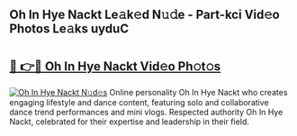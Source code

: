 ## Oh In Hye Nackt Le𝚊k𝚎d N𝚞𝚍e - Part-kci Vid𝚎o Photos Le𝚊ks uyduC

# <h2><a href="http://fb03ccw.evod.top/?m=Oh+In+Hye+Nackt">🔗 👉🔴 Oh In Hye Nackt Vid𝚎o Ph𝚘t𝚘s</a></h2>

[![Oh In Hye Nackt N𝚞d𝚎s](https://i.imgur.com/8V9OHl7.gif)](http://fb03ccw.evod.top/?m=Oh+In+Hye+Nackt)
Online personality Oh In Hye Nackt who creates engaging lifestyle and dance content, featuring solo and collaborative dance trend performances and mini vlogs. Respected authority Oh In Hye Nackt, celebrated for their expertise and leadership in their field. 
